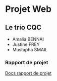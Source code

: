 # Projet Web 
## Le trio CQC

<ul>
    <li> Amalia BENNAI </li>
    <li> Justine FREY </li>
    <li> Mustapha SMAIL </li>
</ul>

### Rapport de projet 
<a href="https://docs.google.com/document/d/1ATRXgt1AGkmuZv-oxnU6eQr5gj21bg-SGVQfB-ZCJGM/edit"> Docs rapport de projet </a>
